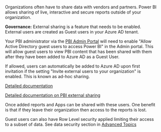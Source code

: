 Organizations often have to share data with vendors and partners.  Power BI allows sharing of live, interactive and secure reports outside of your organization.

**Governance:**
External sharing is a feature that needs to be enabled.  External users are created as Guest users in your Azure AD tenant.  

Your PBI administrator via the [PBI Admin Portal](https://docs.microsoft.com/en-us/power-bi/admin/service-admin-portal) will need to enable "Allow Active Directory guest users to access Power BI" in the Admin portal.  This will allow guest users to view PBI content that has been shared with them after they have been added to Azure AD as a Guest User.

If allowed, users can automatically be added to Azure AD upon first invitation if the setting "Invite external users to your organization" is enabled.  This is known as ad-hoc sharing.  

[Detailed documentation](https://docs.microsoft.com/en-us/power-bi/admin/service-admin-azure-ad-b2b)

[Detailed documentation on PBI external sharing ](https://docs.microsoft.com/en-us/power-bi/guidance/whitepaper-azure-b2b-power-bi) 

Once added reports and Apps can be shared with these users.  One benefit is that if they leave their organization then access to the reports is lost.

Guest users can also have Row Level security applied limiting their access to a subset of data.   See data security section in [Advanced Topics](https://wgbrown.github.io/PBILearningResources/DataEngineer/PowerBI)


